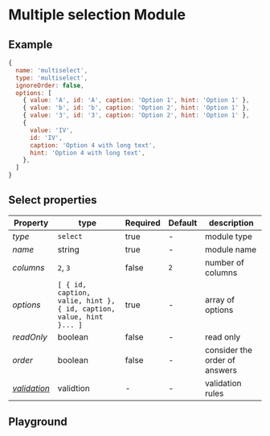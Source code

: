 
# Multiple selection Module

## Example
```jsx
{
  name: 'multiselect',
  type: 'multiselect',
  ignoreOrder: false,
  options: [
    { value: 'A', id: 'A', caption: 'Option 1', hint: 'Option 1' },
    { value: 'b', id: 'b', caption: 'Option 2', hint: 'Option 1' },
    { value: '3', id: '3', caption: 'Option 2', hint: 'Option 1' },
    {
      value: 'IV',
      id: 'IV',
      caption: 'Option 4 with long text',
      hint: 'Option 4 with long text',
    },
  ]
}
```

## Select properties

| Property       | type           | Required | Default | description  |
| -------------- | -------------- | -------- | --------| ------------ |
| *type*         | `select`       | true     | -       | module type  |
| *name*         | string         | true     | -       | module name  |
| *columns*      | `2`, `3`       | false    | `2`     | number of columns  |
| *options*      | `[ { id, caption, valie, hint }, { id, caption, value, hint }... ]`   | true   | -     | array of options   |
| *readOnly*     | boolean        | false    | -       | read only    |
| *order*        | boolean        | false    | -       | consider the order of answers  |
| *[validation](https://gemsorg.github.io/gems-components/?selectedKind=Form%20Builder&selectedStory=Validation)*  | validtion | - | - | validation rules |

## Playground
